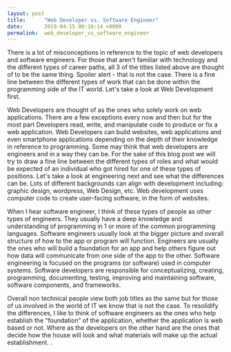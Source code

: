 ```yaml
---
layout: post
title:      "Web Developer vs. Software Engineer"
date:       2019-04-15 00:10:14 +0000
permalink:  web_developer_vs_software_engineer
---
```



There is a lot of misconceptions in reference to the topic of web developers and software engineers. For those that aren't familiar with technology and the different types of career paths, all 3 of the titles listed above are thought of to be the same thing. Spoiler alert - that is not the case. There is a fine line between the different types of work that can be done within the programming side of the IT world. Let's take a look at Web Development first. 

Web Developers are thought of as the ones who solely work on web applications. There are a few exceptions every now and then but for the most part Developers read, write, and manipulate code to produce or fix a web application. Web Developers can build websites, web applications and even smartphone applications depending on the depth of their knowledge in reference to programming. Some may think that web developers are engineers and in a way they can be. For the sake of this blog post we will try to draw a fine line between the different types of roles and what would be expected of an individual who got hired for one of these types of positions. Let's take a look at engineering next and see what the differences can be. Lots of different backgrounds can align with development including: graphic design, wordpress, Web Design, etc. Web development uses computer code to create user-facing software, in the form of websites.

When I hear software engineer, I think of these types of people as other types of engineers. They usually have a deep knowledge and understanding of programming in 1 or more of the common programming languages. Software engineers usually look at the bigger picture and overall structure of how to the app or program will function. Engineers are usually the ones who will build a foundation for an app and help others figure out how data will communicate from one side of the app to the other. Software engineering is focused on the programs (or software) used in computer systems. Software developers are responsible for conceptualizing, creating, programming, documenting, testing, improving and maintaining software, software components, and frameworks.

Overall non technical people view both job titles as the same but for those of us involved in the world of IT we know that is not the case. To resolidify the differences, I like to think of software engineers as the ones who help establish the “foundation” of the application, whether the application is web based or not. Where as the developers on the other hand are the ones that decide how the house will look and what materials will make up the actual establishment. 
. 

